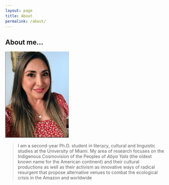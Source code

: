 ```yaml
---
layout: page
title: About 
permalink: /about/
---
```


## About me... 

![Luli Schmader](https://github.com/lulischmader/lulischmader.github.io/blob/master/images/Luli.png)

> I am a second-year Ph.D. student in literacy, cultural and linguistic studies at the University of Miami. My area of research focuses on the Indigenous Cosmovision of the Peoples of *Abya Yala* (the oldest known name for the American continent) and their cultural productions as well as their activism as innovative ways of radical resurgent that propose alternative venues to combat the ecological crisis in the Amazon and worldwide
